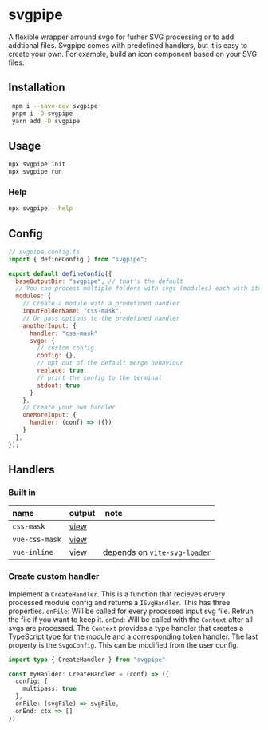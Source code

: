 # svgpipe

A flexible wrapper arround svgo for furher SVG processing or to add addtional files. Svgpipe comes with predefined handlers, but it is easy to create your own. For example, build an icon component based on your SVG files.

## Installation

```bash
 npm i --save-dev svgpipe
 pnpm i -D svgpipe
 yarn add -D svgpipe
```

## Usage

```bash
npx svgpipe init
npx svgpipe run
```

### Help

```bash
npx svgpipe --help
```

## Config

```JavaScript
// svgpipe.config.ts
import { defineConfig } from "svgpipe";

export default defineConfig({
  baseOutputDir: "svgpipe", // that's the default
  // You can process multiple folders with svgs (modules) each with its own config
  modules: {
    // Create a module with a predefined handler
    inputFolderName: "css-mask",
    // Or pass options to the predefined handler
    anotherInput: {
      handler: "css-mask"
      svgo: {
        // custom config
        config: {},
        // opt out of the default merge behaviour
        replace: true,
        // print the config to the terminal
        stdout: true
      }
    },
    // Create your own handler
    oneMoreInput: {
      handler: (conf) => ({})
    }
  },
});

```

## Handlers

### Built in

| name           | output                                                                                                       |  note                        |
| :------------- | :----------------------------------------------------------------------------------------------------------- | :--------------------------- |
| `css-mask`     | [view](https://github.com/niklas-may/svgpipe/tree/main/src/handler/__test__/snapshots/css-mask.css.txt)      |                              |
| `vue-css-mask` | [view](https://github.com/niklas-may/svgpipe/tree/main/src/handler/__test__/snapshots/vue-css-mask.css.txt)  |                              |
| `vue-inline`   | [view](https://github.com/niklas-may/svgpipe/tree/main/src/handler/__test__/snapshots/vue-inline.vue.txt)    | depends on `vite-svg-loader` |

### Create custom handler

Implement a `CreateHandler`. This is a function that recieves ervery processed module config and returns a `ISvgHandler`. This has three properties. `onFile`: Will be called for every processed input svg file. Retrun the file if you want to keep it. `onEnd`: Will be called with the `Context` after all svgs are processed. The `Context` provides a type handler that creates a TypeScript type for the module and a corresponding token handler. The last property is the `SvgoConfig`. This can be modified from the user config.

```TypeScript
import type { CreateHandler } from "svgpipe"

const myHanlder: CreateHandler = (conf) => ({
  config: {
    multipass: true
  },
  onFile: (svgFile) => svgFile,
  onEnd: ctx => []
})
```
